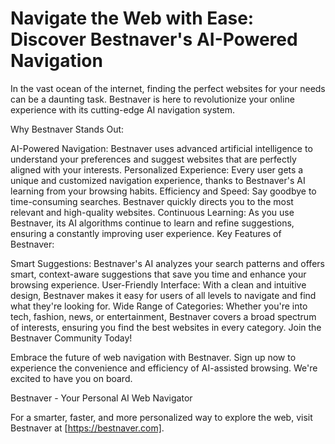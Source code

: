 # Navigate the Web with Ease: Discover Bestnaver's AI-Powered Navigation

In the vast ocean of the internet, finding the perfect websites for your needs can be a daunting task. Bestnaver is here to revolutionize your online experience with its cutting-edge AI navigation system.

Why Bestnaver Stands Out:

AI-Powered Navigation: Bestnaver uses advanced artificial intelligence to understand your preferences and suggest websites that are perfectly aligned with your interests.
Personalized Experience: Every user gets a unique and customized navigation experience, thanks to Bestnaver's AI learning from your browsing habits.
Efficiency and Speed: Say goodbye to time-consuming searches. Bestnaver quickly directs you to the most relevant and high-quality websites.
Continuous Learning: As you use Bestnaver, its AI algorithms continue to learn and refine suggestions, ensuring a constantly improving user experience.
Key Features of Bestnaver:

Smart Suggestions: Bestnaver's AI analyzes your search patterns and offers smart, context-aware suggestions that save you time and enhance your browsing experience.
User-Friendly Interface: With a clean and intuitive design, Bestnaver makes it easy for users of all levels to navigate and find what they're looking for.
Wide Range of Categories: Whether you're into tech, fashion, news, or entertainment, Bestnaver covers a broad spectrum of interests, ensuring you find the best websites in every category.
Join the Bestnaver Community Today!

Embrace the future of web navigation with Bestnaver. Sign up now to experience the convenience and efficiency of AI-assisted browsing. We're excited to have you on board.

Bestnaver - Your Personal AI Web Navigator

For a smarter, faster, and more personalized way to explore the web, visit Bestnaver at [https://bestnaver.com].
